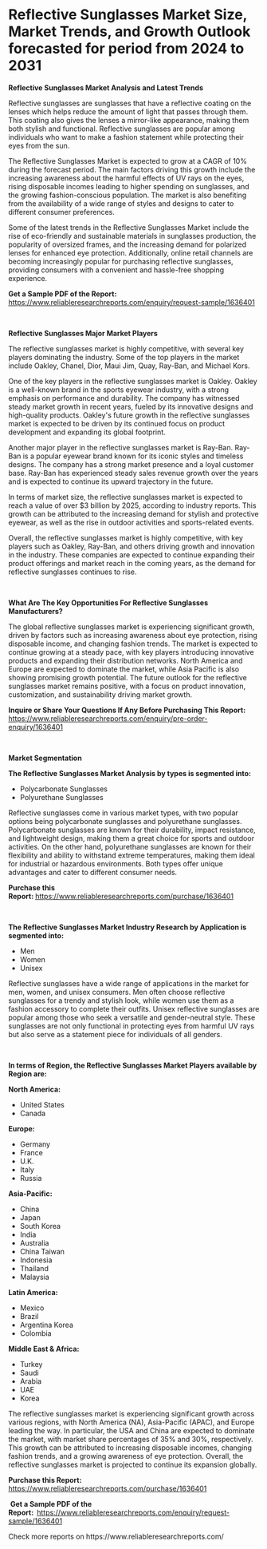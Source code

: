 <p><h1>Reflective Sunglasses Market Size, Market Trends, and Growth Outlook forecasted for period from 2024 to 2031</h1></p><p><strong>Reflective Sunglasses Market Analysis and Latest Trends</strong></p>
<p><p>Reflective sunglasses are sunglasses that have a reflective coating on the lenses which helps reduce the amount of light that passes through them. This coating also gives the lenses a mirror-like appearance, making them both stylish and functional. Reflective sunglasses are popular among individuals who want to make a fashion statement while protecting their eyes from the sun.</p><p>The Reflective Sunglasses Market is expected to grow at a CAGR of 10% during the forecast period. The main factors driving this growth include the increasing awareness about the harmful effects of UV rays on the eyes, rising disposable incomes leading to higher spending on sunglasses, and the growing fashion-conscious population. The market is also benefiting from the availability of a wide range of styles and designs to cater to different consumer preferences.</p><p>Some of the latest trends in the Reflective Sunglasses Market include the rise of eco-friendly and sustainable materials in sunglasses production, the popularity of oversized frames, and the increasing demand for polarized lenses for enhanced eye protection. Additionally, online retail channels are becoming increasingly popular for purchasing reflective sunglasses, providing consumers with a convenient and hassle-free shopping experience.</p></p>
<p><strong>Get a Sample PDF of the Report:&nbsp;</strong> <a href="https://www.reliableresearchreports.com/enquiry/request-sample/1636401">https://www.reliableresearchreports.com/enquiry/request-sample/1636401</a></p>
<p>&nbsp;</p>
<p><strong>Reflective Sunglasses Major Market Players</strong></p>
<p><p>The reflective sunglasses market is highly competitive, with several key players dominating the industry. Some of the top players in the market include Oakley, Chanel, Dior, Maui Jim, Quay, Ray-Ban, and Michael Kors.</p><p>One of the key players in the reflective sunglasses market is Oakley. Oakley is a well-known brand in the sports eyewear industry, with a strong emphasis on performance and durability. The company has witnessed steady market growth in recent years, fueled by its innovative designs and high-quality products. Oakley's future growth in the reflective sunglasses market is expected to be driven by its continued focus on product development and expanding its global footprint.</p><p>Another major player in the reflective sunglasses market is Ray-Ban. Ray-Ban is a popular eyewear brand known for its iconic styles and timeless designs. The company has a strong market presence and a loyal customer base. Ray-Ban has experienced steady sales revenue growth over the years and is expected to continue its upward trajectory in the future.</p><p>In terms of market size, the reflective sunglasses market is expected to reach a value of over $3 billion by 2025, according to industry reports. This growth can be attributed to the increasing demand for stylish and protective eyewear, as well as the rise in outdoor activities and sports-related events.</p><p>Overall, the reflective sunglasses market is highly competitive, with key players such as Oakley, Ray-Ban, and others driving growth and innovation in the industry. These companies are expected to continue expanding their product offerings and market reach in the coming years, as the demand for reflective sunglasses continues to rise.</p></p>
<p>&nbsp;</p>
<p><strong>What Are The Key Opportunities For Reflective Sunglasses Manufacturers?</strong></p>
<p><p>The global reflective sunglasses market is experiencing significant growth, driven by factors such as increasing awareness about eye protection, rising disposable income, and changing fashion trends. The market is expected to continue growing at a steady pace, with key players introducing innovative products and expanding their distribution networks. North America and Europe are expected to dominate the market, while Asia Pacific is also showing promising growth potential. The future outlook for the reflective sunglasses market remains positive, with a focus on product innovation, customization, and sustainability driving market growth.</p></p>
<p><strong>Inquire or Share Your Questions If Any Before Purchasing This Report:</strong> <a href="https://www.reliableresearchreports.com/enquiry/pre-order-enquiry/1636401">https://www.reliableresearchreports.com/enquiry/pre-order-enquiry/1636401</a></p>
<p>&nbsp;</p>
<p><strong>Market Segmentation</strong></p>
<p><strong>The Reflective Sunglasses Market Analysis by types is segmented into:</strong></p>
<p><ul><li>Polycarbonate Sunglasses</li><li>Polyurethane Sunglasses</li></ul></p>
<p><p>Reflective sunglasses come in various market types, with two popular options being polycarbonate sunglasses and polyurethane sunglasses. Polycarbonate sunglasses are known for their durability, impact resistance, and lightweight design, making them a great choice for sports and outdoor activities. On the other hand, polyurethane sunglasses are known for their flexibility and ability to withstand extreme temperatures, making them ideal for industrial or hazardous environments. Both types offer unique advantages and cater to different consumer needs.</p></p>
<p><strong>Purchase this Report:&nbsp;</strong><a href="https://www.reliableresearchreports.com/purchase/1636401">https://www.reliableresearchreports.com/purchase/1636401</a></p>
<p>&nbsp;</p>
<p><strong>The Reflective Sunglasses Market Industry Research by Application is segmented into:</strong></p>
<p><ul><li>Men</li><li>Women</li><li>Unisex</li></ul></p>
<p><p>Reflective sunglasses have a wide range of applications in the market for men, women, and unisex consumers. Men often choose reflective sunglasses for a trendy and stylish look, while women use them as a fashion accessory to complete their outfits. Unisex reflective sunglasses are popular among those who seek a versatile and gender-neutral style. These sunglasses are not only functional in protecting eyes from harmful UV rays but also serve as a statement piece for individuals of all genders.</p></p>
<p>&nbsp;</p>
<p><strong>In terms of Region, the Reflective Sunglasses Market Players available by Region are:</strong></p>
<p>
    <p> <strong> North America: </strong>
        <ul>
            <li>United States</li>
            <li>Canada</li>
        </ul>
        </p> 
    <p> <strong> Europe: </strong>
        <ul>
            <li>Germany</li>
            <li>France</li>
            <li>U.K.</li>
            <li>Italy</li>
            <li>Russia</li>
        </ul>
        </p> 
    <p> <strong> Asia-Pacific: </strong>
        <ul>
            <li>China</li>
            <li>Japan</li>
            <li>South Korea</li>
            <li>India</li>
            <li>Australia</li>
            <li>China Taiwan</li>
            <li>Indonesia</li>
            <li>Thailand</li>
            <li>Malaysia</li>
        </ul>
        </p> 
    <p> <strong> Latin America: </strong>
        <ul>
            <li>Mexico</li>
            <li>Brazil</li>
            <li>Argentina Korea</li>
            <li>Colombia</li>
        </ul>
        </p> 
    <p> <strong> Middle East & Africa: </strong>
        <ul>
            <li>Turkey</li>
            <li>Saudi</li>
            <li>Arabia</li>
            <li>UAE</li>
            <li>Korea</li>
        </ul>
    </p>
    </p>
<p><p>The reflective sunglasses market is experiencing significant growth across various regions, with North America (NA), Asia-Pacific (APAC), and Europe leading the way. In particular, the USA and China are expected to dominate the market, with market share percentages of 35% and 30%, respectively. This growth can be attributed to increasing disposable incomes, changing fashion trends, and a growing awareness of eye protection. Overall, the reflective sunglasses market is projected to continue its expansion globally.</p></p>
<p><strong>Purchase this Report: </strong><a href="https://www.reliableresearchreports.com/purchase/1636401">https://www.reliableresearchreports.com/purchase/1636401</a></p>
<p>&nbsp;<strong>Get a Sample PDF of the Report:&nbsp;&nbsp;</strong><a href="https://www.reliableresearchreports.com/enquiry/request-sample/1636401">https://www.reliableresearchreports.com/enquiry/request-sample/1636401</a></p>
<p><strong></strong></p>
<p>Check more reports on https://www.reliableresearchreports.com/</p>